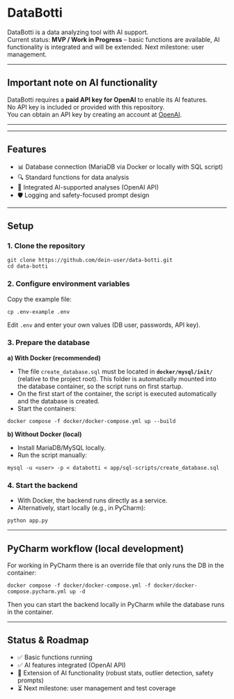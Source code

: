 # DataBotti

DataBotti is a data analyzing tool with AI support.  
Current status: **MVP / Work in Progress** – basic functions are available, AI functionality is integrated and will be extended. Next milestone: user management.  

---

## Important note on AI functionality
DataBotti requires a **paid API key for OpenAI** to enable its AI features.  
No API key is included or provided with this repository.  
You can obtain an API key by creating an account at [OpenAI](https://openai.com/api/).

---

---

## Features
- 📊 Database connection (MariaDB via Docker or locally with SQL script)  
- 🔍 Standard functions for data analysis  
- 🤖 Integrated AI-supported analyses (OpenAI API)  
- 🛡️ Logging and safety-focused prompt design  

---

## Setup

### 1. Clone the repository
```
git clone https://github.com/dein-user/data-botti.git
cd data-botti
```

### 2. Configure environment variables
Copy the example file:
```
cp .env-example .env
```
Edit `.env` and enter your own values (DB user, passwords, API key).

### 3. Prepare the database

**a) With Docker (recommended)**  
- The file `create_database.sql` must be located in **`docker/mysql/init/`** (relative to the project root). This folder is automatically mounted into the database container, so the script runs on first startup.  
- On the first start of the container, the script is executed automatically and the database is created.  
- Start the containers:
```
docker compose -f docker/docker-compose.yml up --build
```

**b) Without Docker (local)**  
- Install MariaDB/MySQL locally.  
- Run the script manually:  
```
mysql -u <user> -p < databotti < app/sql-scripts/create_database.sql
```

### 4. Start the backend
- With Docker, the backend runs directly as a service.  
- Alternatively, start locally (e.g., in PyCharm):
```
python app.py
```

---

## PyCharm workflow (local development)
For working in PyCharm there is an override file that only runs the DB in the container:
```
docker compose -f docker/docker-compose.yml -f docker/docker-compose.pycharm.yml up -d
```
Then you can start the backend locally in PyCharm while the database runs in the container.

---

## Status & Roadmap
- ✅ Basic functions running  
- ✅ AI features integrated (OpenAI API)  
- 🔄 Extension of AI functionality (robust stats, outlier detection, safety prompts)  
- ⏳ Next milestone: user management and test coverage